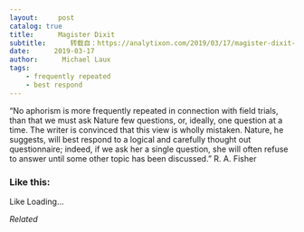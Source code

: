```yaml
---
layout:     post
catalog: true
title:      Magister Dixit
subtitle:      转载自：https://analytixon.com/2019/03/17/magister-dixit-1539/
date:      2019-03-17
author:      Michael Laux
tags:
    - frequently repeated
    - best respond
---
```


“No aphorism is more frequently repeated in connection with field trials, than that we must ask Nature few questions, or, ideally, one question at a time. The writer is convinced that this view is wholly mistaken. Nature, he suggests, will best respond to a logical and carefully thought out questionnaire; indeed, if we ask her a single question, she will often refuse to answer until some other topic has been discussed.” R. A. Fisher





### Like this:

Like Loading...


*Related*

